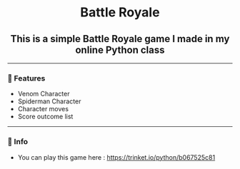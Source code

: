 <h1 align="center">Battle Royale</h1>
<h2 align="center">This is a simple Battle Royale game I made in my online Python class</h2>

---

### 📄 Features
- Venom Character
- Spiderman Character
- Character moves
- Score outcome list

---

### 📖 Info
- You can play this game here : https://trinket.io/python/b067525c81
